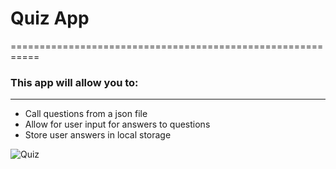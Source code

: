 # Quiz App
===========================================================

### **This app will allow you to:**
-----------------------------
+ Call questions from a json file
+ Allow for user input for answers to questions
+ Store user answers in local storage

![Quiz](http://bilingualmonkeys.com/wp-content/uploads/2014/02/Quiz-Time.gif)